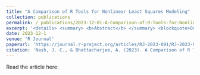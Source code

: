 ```yaml
---
title: "A Comparison of R Tools for Nonlinear Least Squares Modeling"
collection: publications
permalink: /_publications/2023-12-01-A-Comparison-of-R-Tools-for-Nonlinear-Least-Squares-Modeling-number-1
excerpt: '<details> <summary> <b>Abstract</b> </summary> <blockquote>Our Google Summer of Code project “Improvements to nls ()” investigated rationalizing R tools for nonlinear regression and nonlinear estimation tools by considering usability, maintainability, and functionality, especially for a Gauss-Newton solver. The rich features of nls () are weakened by several deficiencies and inconsistencies such as a lack of stabilization of the Gauss-Newton solver. Further considerations are the usability and maintainability of the code base that provides the functionality nls () claims to offer. Various packages, including our nlsr, provide alternative capabilities. We consider the differences in goals, approaches, and features of different tools for nonlinear least squares modeling in R. Discussion of these matters is relevant to improving R generally as well as its nonlinear estimation tools. </blockquote> </details>'
date: 2023-12-1
venue: 'R Journal'
paperurl: 'https://journal.r-project.org/articles/RJ-2023-091/RJ-2023-091.pdf'
citation: 'Nash, J. C., & Bhattacharjee, A. (2023). A Comparison of R Tools for Nonlinear Least Squares Modeling. R Journal, 15(4).'
---
```


Read the article here: [](https://journal.r-project.org/articles/RJ-2023-091/RJ-2023-091.pdf)

<!--Recommended citation: Your Name, You. (2009). "Paper Title Number 1." <i>Journal 1</i>. 1(1).--->
